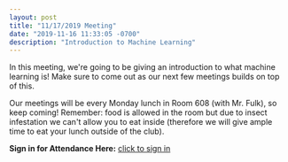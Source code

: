```yaml
---
layout: post
title: "11/17/2019 Meeting"
date: "2019-11-16 11:33:05 -0700"
description: "Introduction to Machine Learning"
---
```


In this meeting, we're going to be giving an introduction to what machine learning is! Make sure to come out as our next few meetings builds on top of this. 

Our meetings will be every Monday lunch in Room 608 (with Mr. Fulk), so keep coming! Remember: food is allowed in the room but due to insect infestation we can't allow you to eat inside (therefore we will give ample time to eat your lunch outside of the club).

**Sign in for Attendance Here:** [click to sign in](http://tinyurl.com/lhscs1104)

